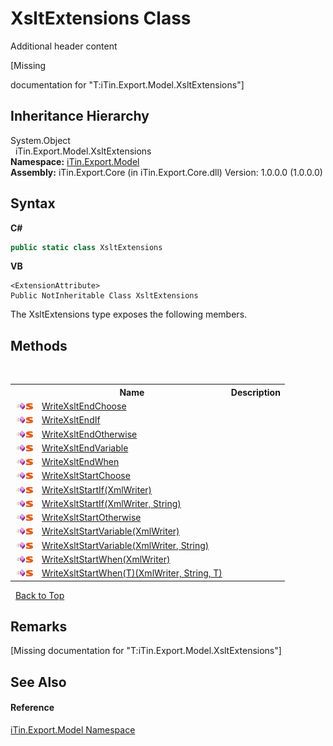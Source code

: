 # XsltExtensions Class
Additional header content 

\[Missing <summary> documentation for "T:iTin.Export.Model.XsltExtensions"\]


## Inheritance Hierarchy
System.Object<br />&nbsp;&nbsp;iTin.Export.Model.XsltExtensions<br />
**Namespace:**&nbsp;<a href="ef57ffcc-e95e-b212-5a46-9aa6f5a3511f">iTin.Export.Model</a><br />**Assembly:**&nbsp;iTin.Export.Core (in iTin.Export.Core.dll) Version: 1.0.0.0 (1.0.0.0)

## Syntax

**C#**<br />
``` C#
public static class XsltExtensions
```

**VB**<br />
``` VB
<ExtensionAttribute>
Public NotInheritable Class XsltExtensions
```

The XsltExtensions type exposes the following members.


## Methods
&nbsp;<table><tr><th></th><th>Name</th><th>Description</th></tr><tr><td>![Public method](media/pubmethod.gif "Public method")![Static member](media/static.gif "Static member")</td><td><a href="ba42bc72-1948-f582-8e5e-a9ada8c2afb4">WriteXsltEndChoose</a></td><td /></tr><tr><td>![Public method](media/pubmethod.gif "Public method")![Static member](media/static.gif "Static member")</td><td><a href="24035b37-24d9-e4ae-4f53-0de8f2cde07f">WriteXsltEndIf</a></td><td /></tr><tr><td>![Public method](media/pubmethod.gif "Public method")![Static member](media/static.gif "Static member")</td><td><a href="8f08f2ab-b0b0-1ee8-0182-db6d492c9d85">WriteXsltEndOtherwise</a></td><td /></tr><tr><td>![Public method](media/pubmethod.gif "Public method")![Static member](media/static.gif "Static member")</td><td><a href="d852df00-b255-eddb-a376-8d46c7544850">WriteXsltEndVariable</a></td><td /></tr><tr><td>![Public method](media/pubmethod.gif "Public method")![Static member](media/static.gif "Static member")</td><td><a href="6c675678-c7da-9b49-f77a-cbb35824f9cb">WriteXsltEndWhen</a></td><td /></tr><tr><td>![Public method](media/pubmethod.gif "Public method")![Static member](media/static.gif "Static member")</td><td><a href="ab406f78-7b0d-faa6-218d-c1ba6f77c783">WriteXsltStartChoose</a></td><td /></tr><tr><td>![Public method](media/pubmethod.gif "Public method")![Static member](media/static.gif "Static member")</td><td><a href="672ac74b-a16c-d08e-76bf-d5fa08596a81">WriteXsltStartIf(XmlWriter)</a></td><td /></tr><tr><td>![Public method](media/pubmethod.gif "Public method")![Static member](media/static.gif "Static member")</td><td><a href="04c6db17-24b9-e50b-df7c-b96f6f8adae0">WriteXsltStartIf(XmlWriter, String)</a></td><td /></tr><tr><td>![Public method](media/pubmethod.gif "Public method")![Static member](media/static.gif "Static member")</td><td><a href="46242020-c4ba-a5b4-d33a-1d161b375f64">WriteXsltStartOtherwise</a></td><td /></tr><tr><td>![Public method](media/pubmethod.gif "Public method")![Static member](media/static.gif "Static member")</td><td><a href="645346fe-2f57-971f-2aa4-35be86e256a9">WriteXsltStartVariable(XmlWriter)</a></td><td /></tr><tr><td>![Public method](media/pubmethod.gif "Public method")![Static member](media/static.gif "Static member")</td><td><a href="87e49dee-3f8b-4e32-eb39-33ba90253672">WriteXsltStartVariable(XmlWriter, String)</a></td><td /></tr><tr><td>![Public method](media/pubmethod.gif "Public method")![Static member](media/static.gif "Static member")</td><td><a href="1e2a8b27-4179-b09d-f235-7d66fb27e125">WriteXsltStartWhen(XmlWriter)</a></td><td /></tr><tr><td>![Public method](media/pubmethod.gif "Public method")![Static member](media/static.gif "Static member")</td><td><a href="7617ceac-dcac-ee61-71b3-5deb1d97a784">WriteXsltStartWhen(T)(XmlWriter, String, T)</a></td><td /></tr></table>&nbsp;
<a href="#xsltextensions-class">Back to Top</a>

## Remarks
\[Missing <remarks> documentation for "T:iTin.Export.Model.XsltExtensions"\]

## See Also


#### Reference
<a href="ef57ffcc-e95e-b212-5a46-9aa6f5a3511f">iTin.Export.Model Namespace</a><br />